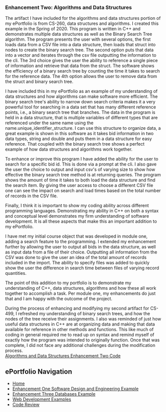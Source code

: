 ### Enhancement Two: Algorithms and Data Structures

The artifact I have included for the algorithms and data structures portion of my ePortfolio is from CS-260, data structures and algorithms. I created this example in the Spring of 2020. This program is written in C++ and demonstrates multiple data structures as well as the Binary Search Tree algorithm. The program presents the user with several options, the first loads data from a CSV file into a data structure, then loads that struct into nodes to create the binary search tree. The second option puts that data into a vector and iterates through the csv file outputting the information to the cli. The 3rd choice gives the user the ability to reference a single piece of information and retrieve that data from the struct. The software shows the efficiency of a binary search tree by counting the time it takes to search for the reference data. The 4th option allows the user to remove data from the struct and binary search tree.

I have included this in my ePortfolio as an example of my understanding of data structures and how algorithms can make software more efficient. The binary search tree&#39;s ability to narrow down search criteria makes it a very powerful tool for searching in a data set that has many different reference points, i.e., a binary search tree that branches. The data in the program is held in a data structure, that is multiple variables of different types that are referenced under the same name using the name.unique\_identifier\_structure. I can use this structure to organize data, a great example is shown in this software as it takes bid information in two data types, string and double and puts them in a data structure for easy reference. That coupled with the binary search tree shows a perfect example of how data structures and algorithms work together.

To enhance or improve this program I have added the ability for the user to search for a specific bid id. This is done via a prompt at the cli. I also gave the user the choice to output and input csv&#39;s of varying size to show how effective the binary search tree method is at returning queries. The program shows the amount of time it takes to both load the data structure and find the search item. By giving the user access to choose a different CSV file one can see the impact on search and load times based on the total number of records in the CSV file.

Finally, I think it is important to show my coding ability across different programming languages. Demonstrating my ability in C++ on both a syntax and conceptual level demonstrates my firm understanding of software development. It is all these aspects that make this an important addition to my ePortfolio.

I have met my initial course object that was developed in module one, adding a search feature to the programming. I extended my enhancement further by allowing the user to output all bids in the data structure, as well as input data from a file of their choice. Outputting all information from the CSV was done to give the user an idea of the total amount of records included in the import. The ability to specify files was added to quickly show the user the difference in search time between files of varying record quantities.

The point of this addition to my portfolio is to demonstrate my understanding of C++, data structures, algorithms and how these all work together to accomplish a task. Per module one, my enhancements do just that and I am happy with the outcome of the project.

During the process of enhancing and modifying my second artifact for CS-499, I refreshed my understanding of binary search trees, and how the nodes of the tree receive their assignments. I also was reminded of just how useful data structures in C++ are at organizing data and making that data available for reference in other methods and functions. This like much of coding in general required me to read up on syntax and remind myself of exactly how the program was intended to originally function. Once that was complete, I did not face any additional challenges during the modification process.
<br>
[Algorithms and Data Structures Enhancement Two Code](https://github.com/rspector1974/algorithms_data_structures)

## ePortfolio Navigation
- [Home](index.md)
- [Enhancement One Software Design and Engineering Example](enhancement_1.md)
- [Enhancement Three Databases Example](enhancement_3.md)
- [Web Development Examples](web_dev.md)
- [Code Review](code_review.md)
